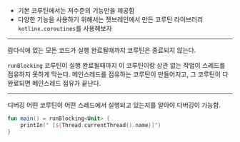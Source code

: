 - 기본 코루틴에서는 저수준의 기능만을 제공함 
- 다양한 기능을 사용하기 위해서는 젯브레인에서 만든 코루틴 라이브러리 `kotlinx.coroutines`를 사용해보자

---

람다식에 있는 모든 코드가 실행 완료될때까지 코루틴은 종료되지 않는다.

`runBlocking` 코루틴이 실행 완료될때까지 이 코루틴이랑 상관 없는 작업이 스레드를 점유하지 못하게 막는다. 메인스레드를 점유하는 코루틴이 만들어지고, 그 코루틴이 다 완료되면 메인스레드 점유가 끝난다.

---------
디버깅
어떤 코루틴이 어떤 스레드에서 실행되고 있는지를 알아야 디버깅이 가능함.
```kotlin
fun main() = runBlocking<Unit> {
	printIn(" [${Thread.currentThread().name}]")
}
```




